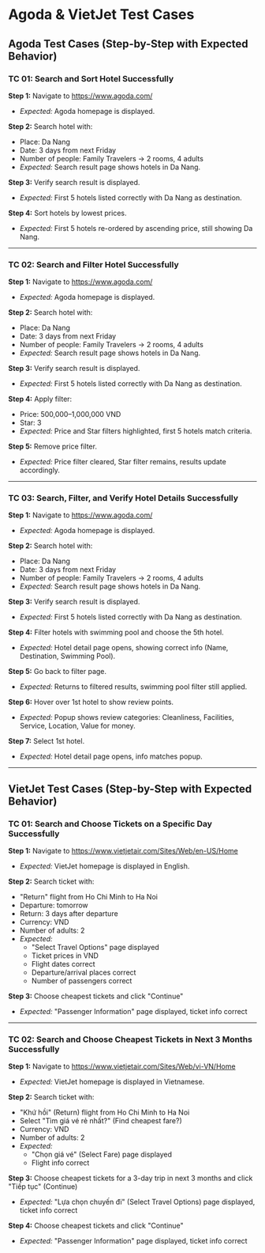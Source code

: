 # Agoda & VietJet Test Cases

## Agoda Test Cases (Step-by-Step with Expected Behavior)

### TC 01: Search and Sort Hotel Successfully
**Step 1:** Navigate to https://www.agoda.com/
- *Expected:* Agoda homepage is displayed.

**Step 2:** Search hotel with:
- Place: Da Nang
- Date: 3 days from next Friday
- Number of people: Family Travelers → 2 rooms, 4 adults
- *Expected:* Search result page shows hotels in Da Nang.

**Step 3:** Verify search result is displayed.
- *Expected:* First 5 hotels listed correctly with Da Nang as destination.

**Step 4:** Sort hotels by lowest prices.
- *Expected:* First 5 hotels re-ordered by ascending price, still showing Da Nang.

---

### TC 02: Search and Filter Hotel Successfully
**Step 1:** Navigate to https://www.agoda.com/
- *Expected:* Agoda homepage is displayed.

**Step 2:** Search hotel with:
- Place: Da Nang
- Date: 3 days from next Friday
- Number of people: Family Travelers → 2 rooms, 4 adults
- *Expected:* Search result page shows hotels in Da Nang.

**Step 3:** Verify search result is displayed.
- *Expected:* First 5 hotels listed correctly with Da Nang as destination.

**Step 4:** Apply filter:
- Price: 500,000–1,000,000 VND
- Star: 3
- *Expected:* Price and Star filters highlighted, first 5 hotels match criteria.

**Step 5:** Remove price filter.
- *Expected:* Price filter cleared, Star filter remains, results update accordingly.

---

### TC 03: Search, Filter, and Verify Hotel Details Successfully
**Step 1:** Navigate to https://www.agoda.com/
- *Expected:* Agoda homepage is displayed.

**Step 2:** Search hotel with:
- Place: Da Nang
- Date: 3 days from next Friday
- Number of people: Family Travelers → 2 rooms, 4 adults
- *Expected:* Search result page shows hotels in Da Nang.

**Step 3:** Verify search result is displayed.
- *Expected:* First 5 hotels listed correctly with Da Nang as destination.

**Step 4:** Filter hotels with swimming pool and choose the 5th hotel.
- *Expected:* Hotel detail page opens, showing correct info (Name, Destination, Swimming Pool).

**Step 5:** Go back to filter page.
- *Expected:* Returns to filtered results, swimming pool filter still applied.

**Step 6:** Hover over 1st hotel to show review points.
- *Expected:* Popup shows review categories: Cleanliness, Facilities, Service, Location, Value for money.

**Step 7:** Select 1st hotel.
- *Expected:* Hotel detail page opens, info matches popup.

---

## VietJet Test Cases (Step-by-Step with Expected Behavior)

### TC 01: Search and Choose Tickets on a Specific Day Successfully
**Step 1:** Navigate to https://www.vietjetair.com/Sites/Web/en-US/Home
- *Expected:* VietJet homepage is displayed in English.

**Step 2:** Search ticket with:
- "Return" flight from Ho Chi Minh to Ha Noi
- Departure: tomorrow
- Return: 3 days after departure
- Currency: VND
- Number of adults: 2
- *Expected:*
  - "Select Travel Options" page displayed
  - Ticket prices in VND
  - Flight dates correct
  - Departure/arrival places correct
  - Number of passengers correct

**Step 3:** Choose cheapest tickets and click "Continue"
- *Expected:* "Passenger Information" page displayed, ticket info correct

---

### TC 02: Search and Choose Cheapest Tickets in Next 3 Months Successfully
**Step 1:** Navigate to https://www.vietjetair.com/Sites/Web/vi-VN/Home
- *Expected:* VietJet homepage is displayed in Vietnamese.

**Step 2:** Search ticket with:
- "Khứ hồi" (Return) flight from Ho Chi Minh to Ha Noi
- Select "Tìm giá vé rẻ nhất?" (Find cheapest fare?)
- Currency: VND
- Number of adults: 2
- *Expected:*
  - "Chọn giá vé" (Select Fare) page displayed
  - Flight info correct

**Step 3:** Choose cheapest tickets for a 3-day trip in next 3 months and click "Tiếp tục" (Continue)
- *Expected:* "Lựa chọn chuyến đi" (Select Travel Options) page displayed, ticket info correct

**Step 4:** Choose cheapest tickets and click "Continue"
- *Expected:* "Passenger Information" page displayed, ticket info correct
